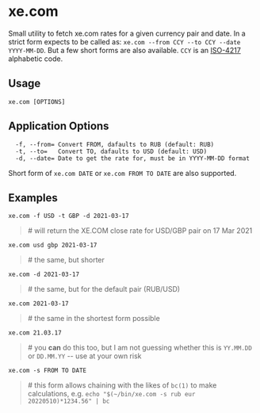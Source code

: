 # xe.com

Small utility to fetch xe.com rates for a given currency pair and date. In a strict form expects to be called as: `xe.com --from CCY --to CCY --date YYYY-MM-DD`. But a few short forms are also available. `CCY` is an [ISO-4217](https://en.wikipedia.org/wiki/ISO_4217) alphabetic code.

## Usage
`xe.com [OPTIONS]`

## Application Options

```
  -f, --from= Convert FROM, dafaults to RUB (default: RUB)
  -t, --to=   Convert TO, dafaults to USD (default: USD)
  -d, --date= Date to get the rate for, must be in YYYY-MM-DD format
```

Short form of `xe.com DATE` or `xe.com FROM TO DATE` are also supported.

## Examples

`xe.com -f USD -t GBP -d 2021-03-17`
> \# will return the XE.COM close rate for USD/GBP pair on 17 Mar 2021

`xe.com usd gbp 2021-03-17`
> \# the same, but shorter

`xe.com -d 2021-03-17`
> \# the same, but for the default pair (RUB/USD)

`xe.com 2021-03-17`
> \# the same in the shortest form possible

`xe.com 21.03.17`
> \# you **can** do this too, but I am not guessing whether this is `YY.MM.DD` or `DD.MM.YY` -- use at your own risk

`xe.com -s FROM TO DATE`

> \# this form allows chaining with the likes of `bc(1)` to make calculations, e.g. `echo "$(~/bin/xe.com -s rub eur 20220510)*1234.56" | bc `